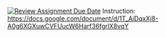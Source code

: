 [![Review Assignment Due Date](https://classroom.github.com/assets/deadline-readme-button-24ddc0f5d75046c5622901739e7c5dd533143b0c8e959d652212380cedb1ea36.svg)](https://classroom.github.com/a/eSn_cADU)
Instruction: https://docs.google.com/document/d/1T_AiDqxXj8-A0g6XGXuwCVFUucW6Harf36fgrlX8vqY